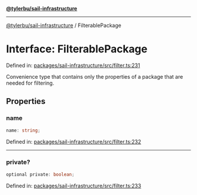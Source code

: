 [**@tylerbu/sail-infrastructure**](../README.md)

***

[@tylerbu/sail-infrastructure](../README.md) / FilterablePackage

# Interface: FilterablePackage

Defined in: [packages/sail-infrastructure/src/filter.ts:231](https://github.com/microsoft/FluidFramework/blob/main/packages/sail-infrastructure/src/filter.ts#L231)

Convenience type that contains only the properties of a package that are needed for filtering.

## Properties

### name

```ts
name: string;
```

Defined in: [packages/sail-infrastructure/src/filter.ts:232](https://github.com/microsoft/FluidFramework/blob/main/packages/sail-infrastructure/src/filter.ts#L232)

***

### private?

```ts
optional private: boolean;
```

Defined in: [packages/sail-infrastructure/src/filter.ts:233](https://github.com/microsoft/FluidFramework/blob/main/packages/sail-infrastructure/src/filter.ts#L233)
